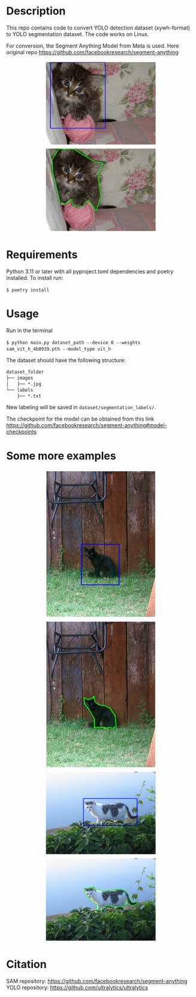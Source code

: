 # Description

This repo contains code to convert YOLO detection dataset (xywh-format) to YOLO segmentation dataset. The code works on Linux.

For conversion, the Segment Anything Model from Meta is used. Here original repo https://github.com/facebookresearch/segment-anything
<div align="center">
    <img src="./images/cat0_boxed.png" alt="drawing" width="300"/>
    <img src="./images/cat0_contoured.png" alt="drawing" width="300"/>
</div>

# Requirements

Python 3.11 or later with all pyproject.toml dependencies and poetry installed. To install run:

`$ poetry install`

# Usage

Run in the terminal

`$ python main.py dataset_path --device 0 --weights sam_vit_h_4b8939.pth --model_type vit_h`

The dataset should have the following structure:

```
dataset_folder
├── images
│   ├── *.jpg
└── labels
    ├── *.txt
```

New labeling will be saved in `dataset/segmentation_labels/`.

The checkpoint for the model can be obtained from this link https://github.com/facebookresearch/segment-anything#model-checkpoints

# Some more examples

<div align="center">
    <img src="./images/cat1_boxed.png" alt="drawing" width="300"/>
    <img src="./images/cat1_contoured.png" alt="drawing" width="300"/>
</div>
<div align="center">
    <img src="./images/cat2_boxed.png" alt="drawing" width="300"/>
    <img src="./images/cat2_contoured.png" alt="drawing" width="300"/>   
</div>

# Citation

SAM repository: https://github.com/facebookresearch/segment-anything
YOLO repository: https://github.com/ultralytics/ultralytics
